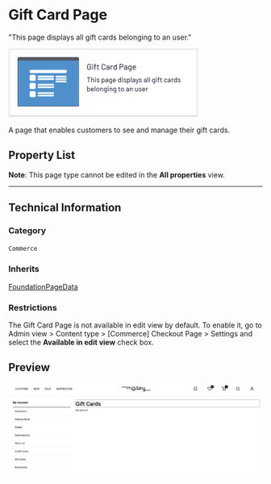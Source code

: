 # Gift Card Page
"This page displays all gift cards belonging to an user."

![Gift card](Screenshots/Gift%20Card%20Page%20-%20icon.png)

A page that enables customers to see and manage their gift cards.


## Property List
**Note**: This page type cannot be edited in the **All properties** view. <!--The following property list includes properties that are unique to this content type. For a list of global properties, view our [*Common Page  Properties*](./Common%20Page%20Properties.md) list.-->

<!--Display Name *(Name in code)* | Type | Property Description
--------------|------|---------------
**Main body** *(`MainBody`)* | XhtmlString | Provides an rich-text area for entering formatted content.
**Main content area** *(`MainContentArea`)* | ContentArea | Provides a configurable drag-and-drop interface for placing media, blocks, or other content onto the page.-->

** **
<!--![Gift card](Screenshots/Gift%20Card%20Page%20-%20Content%20tab.png)-->

## Technical Information

### Category
`Commerce`

### Inherits
[FoundationPageData](Foundation%20Page%20Data.md)

### Restrictions
The Gift Card Page is not available in edit view by default. To enable it, go to Admin view > Content type > [Commerce] Checkout Page > Settings and select the **Available in edit view** check box.

## Preview
![Gift card](Screenshots/Gift%20Card%20Page%20-%20Preview.png)
